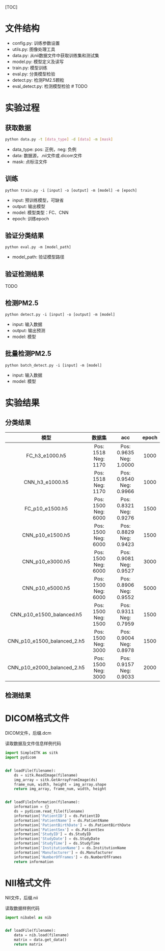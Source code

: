 [TOC]

# 文件结构

- config.py:		训练参数设置
- utils.py:			图像处理工具
- data.py:			从nii数据文件中获取训练集和测试集
- model.py:         模型定义及读写
- train.py:         模型训练
- eval.py:			分类模型检验
- detect.py:		检测PM2.5颗粒
- eval_detect.py:	检测模型检验		# TODO

# 实验过程

## 获取数据
```bash
python data.py -t [data_type] -d [data] -m [mask]
```
- data_type:    pos: 正例，neg: 负例
- data:         数据源，.nii文件或.dicom文件
- mask:         点标注文件

## 训练
```shell
python train.py -i [input] -o [output] -m [model] -e [epoch]
```
- input:    预训练模型，可缺省
- output:   输出模型
- model:    模型类型：FC、CNN
- epoch:    训练epoch

## 验证分类结果
```shell
python eval.py -m [model_path]
```
- model_path:   验证模型路径

## 验证检测结果

TODO

## 检测PM2.5
```
python detect.py -i [input] -o [output] -m [model]
```
- input:    输入数据
- output:   输出预测
- model:    模型

## 批量检测PM2.5
```
python batch_detect.py -i [input] -m [model]
```
- input:    输入数据
- model:    模型

# 实验结果
## 分类结果
|模型|数据集|acc|epoch|
|:---:|:---:|:---:|:---:|
|FC_h3_e1000.h5|Pos: 1518 Neg: 1170|Pos: 0.9635 Neg: 1.0000|1000|
|CNN_h3_e1000.h5|Pos: 1518 Neg: 1170|Pos: 0.9540 Neg: 0.9966|1000|
|FC_p10_e1500.h5|Pos: 1500 Neg: 6000|Pos: 0.8321 Neg: 0.9276|1500|
|CNN_p10_e1500.h5|Pos: 1500 Neg: 6000|Pos: 0.8829 Neg: 0.9423|1500|
|CNN_p10_e3000.h5|Pos: 1500 Neg: 6000|Pos: 0.9081 Neg: 0.9527|3000|
|CNN_p10_e5000.h5|Pos: 1500 Neg: 6000|Pos: 0.8906 Neg: 0.9552|5000|
|CNN_p10_e1500_balanced.h5|Pos: 1500 Neg: 1500|Pos: 0.9311 Neg: 0.7959|1500|
|CNN_p10_e1500_balanced_2.h5|Pos: 1500 Neg: 3000|Pos: 0.9004 Neg: 0.8978|1500|
|CNN_p10_e2000_balanced_2.h5|Pos: 1500 Neg: 3000|Pos: 0.9157 Neg: 0.9033|2000|

## 检测结果


# DICOM格式文件

DICOM文件，后缀.dcm

读取数据及文件信息样例代码

```python
import SimpleITK as sitk
import pydicom


def loadFile(filename):
    ds = sitk.ReadImage(filename)
    img_array = sitk.GetArrayFromImage(ds)
    frame_num, width, height = img_array.shape
    return img_array, frame_num, width, height


def loadFileInformation(filename):
    information = {}
    ds = pydicom.read_file(filename)
    information['PatientID'] = ds.PatientID
    information['PatientName'] = ds.PatientName
    information['PatientBirthDate'] = ds.PatientBirthDate
    information['PatientSex'] = ds.PatientSex
    information['StudyID'] = ds.StudyID
    information['StudyDate'] = ds.StudyDate
    information['StudyTime'] = ds.StudyTime
    information['InstitutionName'] = ds.InstitutionName
    information['Manufacturer'] = ds.Manufacturer
    information['NumberOfFrames'] = ds.NumberOfFrames
    return information
```

# NII格式文件

NII文件，后缀.nii

读取数据样例代码

```python
import nibabel as nib


def loadFile(filename):
    data = nib.load(filename)
    matrix = data.get_data()
    return matrix
```
